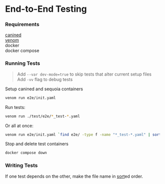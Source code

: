 # End-to-End Testing

### Requirements
[canined](https://github.com/JackalLabs/canine-chain/releases)  
[venom](https://github.com/ovh/venom/tree/master?tab=readme-ov-file#installing)  
docker  
docker compose  

### Running Tests

> Add `--var dev-mode=true` to skip tests that alter current setup files  
> Add `-vv` flag to debug tests  

Setup canined and sequoia containers
```bash
venom run e2e/init.yaml
```
Run tests:
```bash
venom run ./test/e2e/*_test-*.yaml
```
Or all at once:
```bash
venom run e2e/init.yaml `find e2e/ -type f -name "*_test-*.yaml" | sort`
```

Stop and delete test containers
```bash
docker compose down
```

### Writing Tests

If one test depends on the other, make the file name in [sort](https://en.wikipedia.org/wiki/Sort_(Unix))ed order.
